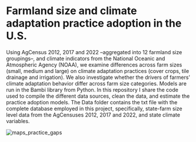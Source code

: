 # Farmland size and climate adaptation practice adoption in the U.S.
Using AgCensus 2012, 2017 and 2022 –aggregated into 12 farmland size groupings–, and climate indicators from the National Oceanic and Atmospheric Agency (NOAA), we examine differences across farm sizes (small, medium and large) on climate adaptation practices (cover crops, tile drainage and irrigation). We also investigate whether the drivers of farmers' climate adaptation behavior differ across farm size categories. Models are run in the Bambi library from Python.
In this repository I share the code used to compile the different data sources, clean the data, and estimate the practice adoption models.
The Data folder contains the txt file with the complete database employed in this project, specifically, state-farm size level data from the AgCensuses 2012, 2017 and 2022, and state climate variables.

![maps_practice_gaps](https://github.com/user-attachments/assets/12c53bec-bda4-4032-b15d-27623af6d5e1)


